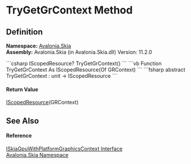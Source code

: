 # TryGetGrContext Method




## Definition
**Namespace:** <a href="N_Avalonia_Skia">Avalonia.Skia</a>  
**Assembly:** Avalonia.Skia (in Avalonia.Skia.dll) Version: 11.2.0

<Tabs groupId="api-code-preview">
<TabItem value="csharp" label="C#">
```csharp
IScopedResource<GRContext>? TryGetGrContext()
```
</TabItem>
<TabItem value="vb" label="VB">
```vb
Function TryGetGrContext As IScopedResource(Of GRContext)
```
</TabItem>
<TabItem value="fsharp" label="F#">
```fsharp
abstract TryGetGrContext : unit -> IScopedResource<GRContext> 
```
</TabItem>
</Tabs>



#### Return Value
<a href="T_Avalonia_Platform_IScopedResource_1">IScopedResource</a>(GRContext)

## See Also


#### Reference
<a href="T_Avalonia_Skia_ISkiaGpuWithPlatformGraphicsContext">ISkiaGpuWithPlatformGraphicsContext Interface</a>  
<a href="N_Avalonia_Skia">Avalonia.Skia Namespace</a>  
